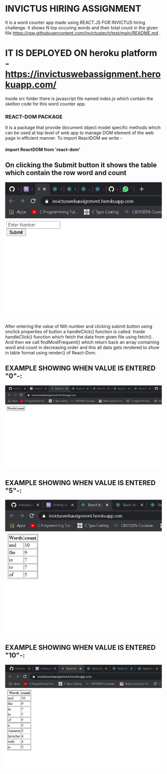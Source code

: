 # INVICTUS HIRING ASSIGNMENT
It is a word counter app made using REACT.JS FOR INVICTUS hiring challenge.
It shows N top occuring words and their total count in the given file  https://raw.githubusercontent.com/invictustech/test/main/README.md .

# IT IS DEPLOYED ON heroku platform - https://invictuswebassignment.herokuapp.com/

Inside src folder there is javascript file named index.js which contain the skelton code for this word counter app.

### REACT-DOM PACKAGE
It is a package that provide document object model specific methods which can be used at top level of web app to manage DOM element 
of the web page in efficient manner. To import ReactDOM we write -
#### import ReactDOM from 'react-dom'

## On clicking the Submit button it shows the table which contain the row word and count 
<img src="screenshot1.PNG">

After entering  the value of Nth number and clicking submit button using onclick properties of button a handleClick() function is called.
Inside handleClick() function which fetch the data from given file  using  fetch()  . And then we call findMostFrequent() which return back an array containing 
word and count in decreasing order and this all data gets rendered to show in table format using render() of React-Dom. 


## EXAMPLE SHOWING WHEN VALUE IS ENTERED "0"-:
<img src="screenshot2.PNG">





## EXAMPLE SHOWING WHEN VALUE IS ENTERED "5"-:

<img src="screenshot3.PNG">







## EXAMPLE SHOWING WHEN VALUE IS ENTERED "10"-:

<img src="screenshot4.PNG">




